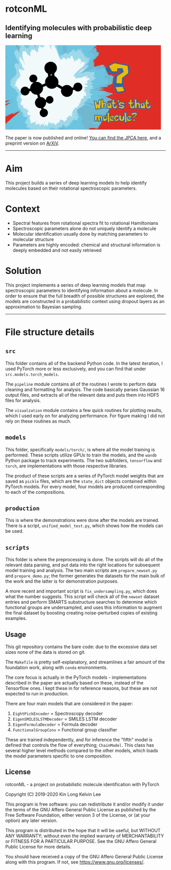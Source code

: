 # rotconML

## Identifying molecules with probabilistic deep learning

![toc](toc_graphic.png)

The paper is now published and online! [You can find the JPCA here](https://pubs.acs.org/doi/10.1021/acs.jpca.0c01376), and a preprint version on [ArXiV](https://arxiv.org/abs/2003.12388).

---

# Aim

This project builds a series of deep learning models to help identify molecules
based on their rotational spectroscopic parameters.

# Context

- Spectral features from rotational spectra fit to rotational Hamiltonians
- Spectroscopic parameters alone do not uniquely identify a molecule
- Molecular identification usually done by matching parameters to molecular structure
- Parameters are highly encoded: chemical and structural information is deeply embedded and not easily retrieved

# Solution

This project implements a series of deep learning models that map spectroscopic
parameters to identifying information about a molecule. In order to ensure that
the full breadth of possible structures are explored, the models are constructed
in a probabilistic context using dropout layers as an approximation to Bayesian
sampling.

---

# File structure details

## `src`

This folder contains all of the backend Python code. In the latest iteration, I
used PyTorch more or less exclusively, and you can find that under
`src.models.torch_models`.

The `pipeline` module contains all of the routines I wrote to perform data
cleaning and formatting for analysis. The code basically parses Gaussian 16
output files, and extracts all of the relevant data and puts them into HDF5
files for analysis.

The `visualzation` module contains a few quick routines for plotting results,
which I used early on for analyzing performance. For figure making I did not
rely on these routines as much.

## `models`

This folder, specifically `models/torch/`, is where all the model training is
performed. These scripts utilize GPUs to train the models, and the `wandb`
Python package to track experiments. The two subfolders, `tensorflow` and
`torch`, are implementations with those respective libraries.

The product of these scripts are a series of PyTorch model weights that are
saved as `pickle` files, which are the `state_dict` objects contained within
PyTorch models. For every model, four models are produced corresponding to
each of the compositions.

## `production`

This is where  the demonstrations were done after the models are trained. There
is a script, `unified_model_test.py`, which shows how the models can be used.

## `scripts`

This folder is where the preprocessing is done. The scripts will do all of the
relevant data parsing, and put data into the right locations for subsequent
model training and analysis. The two main scripts are `prepare_newset.py` and
`prepare_demo.py`; the former generates the datasets for the main bulk of the
work and the latter is for demonstration purposes.

A more recent and important script is `fix_undersampling.py`, which does what
the number suggests. This script will check all of the `newset` dataset entries
and perform SMARTS substructure searches to determine which functional groups
are undersampled, and uses this information to augment the final dataset by
boosting creating noise-perturbed copies of existing examples.

## Usage

This git repository contains the bare code: due to the excessive data set sizes
none of the data is stored on git.

The `Makefile` is pretty self-explanatory, and streamlines a fair amount of
the foundation work, along with `conda` environments.

The core focus is actually in the PyTorch models - implementations described
in the paper are actually based on these, instead of the Tensorflow ones. I
kept these in for reference reasons, but these are not expected to run in
production.

There are four main models that are considered in the paper:

1. `EightPickEncoder` = Spectroscopy decoder
2. `EigenSMILESLSTMDecoder` = SMILES LSTM decoder
3. `EigenFormulaDecoder` = Formula decoder
4. `FunctionalGroupConv` = Functional group classifier

These are trained independently, and for inference the "fifth" model is defined
that controls the flow of everything; `ChainModel`. This class has several
higher level methods compared to the other models, which loads the model
parameters specific to one composition.


## License

rotconML - a project on probabilistic molecule identification with PyTorch 

Copyright (C) 2019-2020 Kin Long Kelvin Lee

This program is free software: you can redistribute it and/or modify
it under the terms of the GNU Affero General Public License as
published by the Free Software Foundation, either version 3 of the
License, or (at your option) any later version.

This program is distributed in the hope that it will be useful,
but WITHOUT ANY WARRANTY; without even the implied warranty of
MERCHANTABILITY or FITNESS FOR A PARTICULAR PURPOSE.  See the
GNU Affero General Public License for more details.

You should have received a copy of the GNU Affero General Public License
along with this program.  If not, see <https://www.gnu.org/licenses/>.

